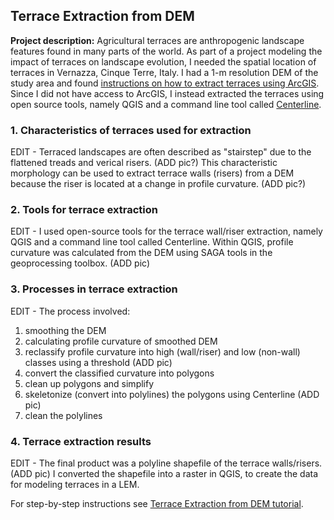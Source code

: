 ## Terrace Extraction from DEM

**Project description:** Agricultural terraces are anthropogenic landscape features found in many parts of the world. As part of a project modeling the impact of terraces on landscape evolution, I needed the spatial location of terraces in Vernazza, Cinque Terre, Italy. I had a 1-m resolution DEM of the study area and found [instructions on how to extract terraces using ArcGIS](https://www.researchgate.net/post/How_to_detect_extract_in_GIS_field_boundaries_walls_on_the_basis_of_DEM_and_SLOPE_raster). Since I did not have access to ArcGIS, I instead extracted the terraces using open source tools, namely QGIS and a command line tool called [Centerline](https://github.com/fitodic/centerline).

### 1. Characteristics of terraces used for extraction

EDIT - Terraced landscapes are often described as "stairstep" due to the flattened treads and verical risers. (ADD pic?) This characteristic morphology can be used to extract terrace walls (risers) from a DEM because the riser is located at a change in profile curvature. (ADD pic?)

### 2. Tools for terrace extraction

EDIT - I used open-source tools for the terrace wall/riser extraction, namely QGIS and a command line tool called Centerline. Within QGIS, profile curvature was calculated from the DEM using SAGA tools in the geoprocessing toolbox. (ADD pic)

### 3. Processes in terrace extraction

EDIT - The process involved:
1. smoothing the DEM
2. calculating profile curvature of smoothed DEM
3. reclassify profile curvature into high (wall/riser) and low (non-wall) classes using a threshold (ADD pic)
4. convert the classified curvature into polygons
5. clean up polygons and simplify
6. skeletonize (convert into polylines) the polygons using Centerline (ADD pic)
7. clean the polylines

### 4. Terrace extraction results
EDIT - The final product was a polyline shapefile of the terrace walls/risers. (ADD pic) I converted the shapefile into a raster in QGIS, to create the data for modeling terraces in a LEM.

For step-by-step instructions see [Terrace Extraction from DEM tutorial](/pdf/extract-terraces-DEM.pdf).
